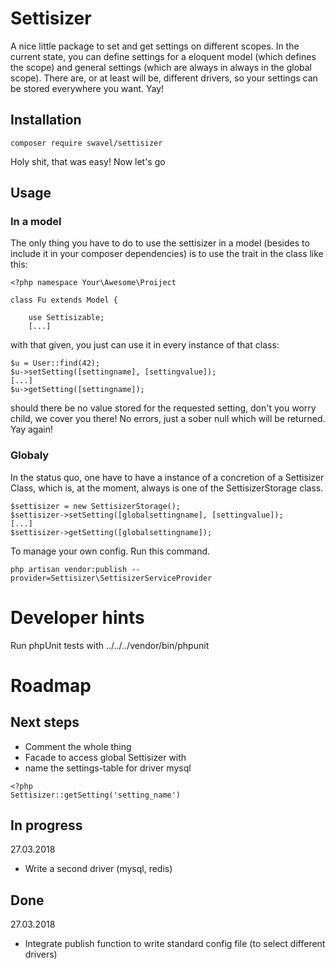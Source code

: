 # Settisizer

A nice little package to set and get settings on different scopes. In the current state, you can
define settings for a eloquent model (which defines the scope) and general settings (which are
always in always in the global scope). There are, or at least will be, different drivers, so
your settings can be stored everywhere you want. Yay!


## Installation

```
composer require swavel/settisizer 
```

Holy shit, that was easy! Now let's go

## Usage

### In a model

The only thing you have to do to use the settisizer in a model (besides to include it in your
composer dependencies) is to use the trait in the class like this:


```
<?php namespace Your\Awesome\Proiject

class Fu extends Model {

    use Settisizable;
    [...]
```

with that given, you just can use it in every instance of that class:

```
$u = User::find(42);
$u->setSetting([settingname], [settingvalue]);
[...]
$u->getSetting([settingname]);
```

should there be no value stored for the requested setting, don't you worry child, we cover you
there! No errors, just a sober null which will be returned. Yay again!

### Globaly

In the status quo, one have to have a instance of a concretion of a Settisizer Class, which
is, at the moment, always is one of the SettisizerStorage class. 

```
$settisizer = new SettisizerStorage();
$settisizer->setSetting([globalsettingname], [settingvalue]);
[...]
$settisizer->getSetting([globalsettingname]);
```

To manage your own config. Run this command.

```
php artisan vendor:publish --provider=Settisizer\SettisizerServiceProvider
```



# Developer hints

Run phpUnit tests with ../../../vendor/bin/phpunit

# Roadmap 

## Next steps
 - Comment the whole thing
 - Facade to access global Settisizer with 
 - name the settings-table for driver mysql

``` 
<?php
Settisizer::getSetting('setting_name')
```
 
## In progress
27.03.2018
 - Write a second driver (mysql, redis)
 
## Done
27.03.2018
  - Integrate publish function to write standard config file (to select different drivers)